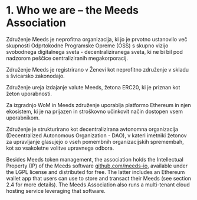 
# 1. Who we are – the Meeds Association

Združenje Meeds je neprofitna organizacija, ki jo je prvotno ustanovilo več skupnosti Odprtokodne Programske Opreme (OSS) s skupno vizijo svobodnega digitalnega sveta - decentraliziranega sveta, ki ne bi bil pod nadzorom peščice centraliziranih megakorporacij.

Združenje Meeds je registrirano v Ženevi kot neprofitno združenje v skladu s švicarsko zakonodajo.

Združenje ureja izdajanje valute Meeds, žetona ERC20, ki je priznan kot žeton uporabnosti.

Za izgradnjo WoM in Meeds združenje uporablja platformo Ethereum in njen ekosistem, ki je na prijazen in stroškovno učinkovit način dostopen vsem uporabnikom.

Združenje je strukturirano kot decentralizirana avtonomna organizacija (Decentralized Autonomous Organization - DAO), v kateri imetniki žetonov za upravljanje glasujejo o vseh pomembnih organizacijskih spremembah, kot so vsakoletne volitve upravnega odbora.

Besides Meeds token management, the association holds the Intellectual Property (IP) of the Meeds software [github.com/meeds-io](https://github.com/meeds-io), available under the LGPL license and distributed for free. The latter includes an Ethereum wallet app that users can use to store and transact their Meeds (see section 2.4 for more details). The Meeds Association also runs a multi-tenant cloud hosting service leveraging that software.
